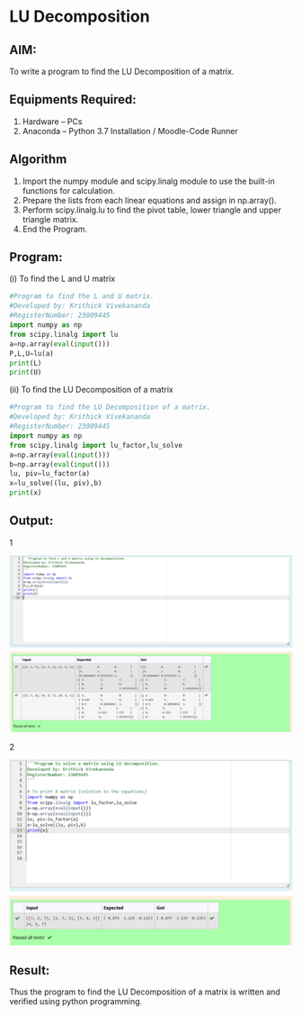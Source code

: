 # LU Decomposition 

## AIM:
To write a program to find the LU Decomposition of a matrix.

## Equipments Required:
1. Hardware – PCs
2. Anaconda – Python 3.7 Installation / Moodle-Code Runner

## Algorithm
1. Import the numpy module and scipy.linalg module to use the built-in functions for calculation.
2. Prepare the lists from each linear equations and assign in np.array().
3. Perform scipy.linalg.lu to find the pivot table, lower triangle and upper triangle matrix.
4. End the Program.

## Program:
(i) To find the L and U matrix
```python 
#Program to find the L and U matrix.
#Developed by: Krithick Vivekananda
#RegisterNumber: 23009445
import numpy as np
from scipy.linalg import lu
a=np.array(eval(input()))
P,L,U=lu(a)
print(L)
print(U)
```
(ii) To find the LU Decomposition of a matrix
```python
#Program to find the LU Decomposition of a matrix.
#Developed by: Krithick Vivekananda
#RegisterNumber: 23009445
import numpy as np
from scipy.linalg import lu_factor,lu_solve
a=np.array(eval(input()))
b=np.array(eval(input()))
lu, piv=lu_factor(a)
x=lu_solve((lu, piv),b)
print(x)
```

## Output:
1

![lu find](LUmatrix.png)

2

![lu decomp](LUdecomp.png)


## Result:
Thus the program to find the LU Decomposition of a matrix is written and verified using python programming.

